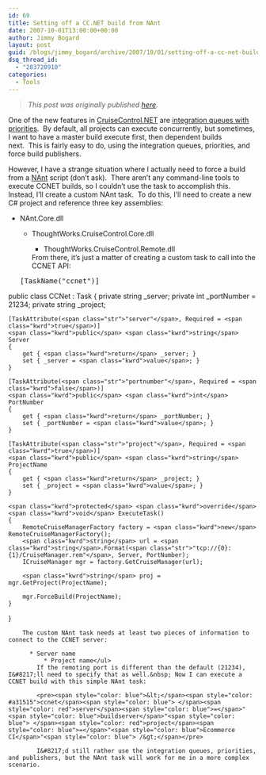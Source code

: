 ```yaml
---
id: 69
title: Setting off a CC.NET build from NAnt
date: 2007-10-01T13:00:00+00:00
author: Jimmy Bogard
layout: post
guid: /blogs/jimmy_bogard/archive/2007/10/01/setting-off-a-cc-net-build-from-nant.aspx
dsq_thread_id:
  - "283720910"
categories:
  - Tools
---
```

> _This post was originally published [here](http://grabbagoft.blogspot.com/2007/10/setting-off-ccnet-build-from-nant.html)._

One of the new features in [CruiseControl.NET](http://confluence.public.thoughtworks.org/display/CCNET/Welcome+to+CruiseControl.NET) are [integration queues with priorities](http://confluence.public.thoughtworks.org/display/CCNET/Integration+Queues).&nbsp; By default, all projects can execute concurrently, but sometimes, I want to have a master build execute first, then dependent builds next.&nbsp;&nbsp;This is fairly easy to do, using the integration queues, priorities, and force build publishers.

However, I have a strange situation where I actually need to force a build from a [NAnt](http://nant.sourceforge.net/) script (don&#8217;t ask).&nbsp; There aren&#8217;t any command-line tools to execute CCNET builds, so I couldn&#8217;t use the <exec> task to accomplish this.&nbsp; Instead, I&#8217;ll create a custom NAnt task.&nbsp; To do this, I&#8217;ll need to create a new C# project and reference three key assemblies:

  * NAnt.Core.dll 
      * ThoughtWorks.CruiseControl.Core.dll 
          * ThoughtWorks.CruiseControl.Remote.dll</ul> 
        From there, it&#8217;s just a matter of creating a custom task&nbsp;to call into the CCNET API:
        
        <div class="CodeFormatContainer">
          <pre>[TaskName(<span class="str">"ccnet"</span>)]
<span class="kwrd">public</span> <span class="kwrd">class</span> CCNet : Task
{
    <span class="kwrd">private</span> <span class="kwrd">string</span> _server;
    <span class="kwrd">private</span> <span class="kwrd">int</span> _portNumber = 21234;
    <span class="kwrd">private</span> <span class="kwrd">string</span> _project;

    [TaskAttribute(<span class="str">"server"</span>, Required = <span class="kwrd">true</span>)]
    <span class="kwrd">public</span> <span class="kwrd">string</span> Server
    {
        get { <span class="kwrd">return</span> _server; }
        set { _server = <span class="kwrd">value</span>; }
    }

    [TaskAttribute(<span class="str">"portnumber"</span>, Required = <span class="kwrd">false</span>)]
    <span class="kwrd">public</span> <span class="kwrd">int</span> PortNumber
    {
        get { <span class="kwrd">return</span> _portNumber; }
        set { _portNumber = <span class="kwrd">value</span>; }
    }

    [TaskAttribute(<span class="str">"project"</span>, Required = <span class="kwrd">true</span>)]
    <span class="kwrd">public</span> <span class="kwrd">string</span> ProjectName
    {
        get { <span class="kwrd">return</span> _project; }
        set { _project = <span class="kwrd">value</span>; }
    }

    <span class="kwrd">protected</span> <span class="kwrd">override</span> <span class="kwrd">void</span> ExecuteTask()
    {
        RemoteCruiseManagerFactory factory = <span class="kwrd">new</span> RemoteCruiseManagerFactory();
        <span class="kwrd">string</span> url = <span class="kwrd">string</span>.Format(<span class="str">"tcp://{0}:{1}/CruiseManager.rem"</span>, Server, PortNumber);
        ICruiseManager mgr = factory.GetCruiseManager(url);

        <span class="kwrd">string</span> proj = mgr.GetProject(ProjectName);

        mgr.ForceBuild(ProjectName);
    }
}
</pre>
        </div>
        
        The custom NAnt task needs at least two pieces of information to connect to the CCNET server:
        
          * Server name 
              * Project name</ul> 
            If the remoting port is different than the default (21234), I&#8217;ll need to specify that as well.&nbsp; Now I can execute a CCNET build with this simple NAnt task:
            
            <pre><span style="color: blue">&lt;</span><span style="color: #a31515">ccnet</span><span style="color: blue"> </span><span style="color: red">server</span><span style="color: blue">=</span>"<span style="color: blue">buildserver</span>"<span style="color: blue"> </span><span style="color: red">project</span><span style="color: blue">=</span>"<span style="color: blue">Ecommerce CI</span>"<span style="color: blue"> /&gt;</span></pre>
            
            I&#8217;d still rather use the integration queues, priorities, and publishers, but the NAnt task will work for me in a more complex scenario.